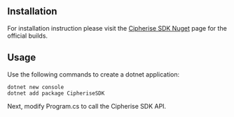 
## Installation

For installation instruction please visit the [Cipherise SDK Nuget](https://www.nuget.org/packages/CipheriseSDK/) page for the official builds.

## Usage

Use the following commands to create a dotnet application:

```
dotnet new console
dotnet add package CipheriseSDK
```

Next, modify Program.cs to call the Cipherise SDK API.
